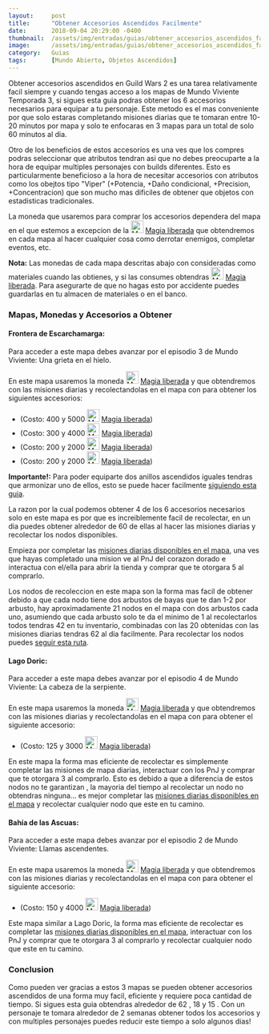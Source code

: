 ```yaml
---
layout:     post
title:      "Obtener Accesorios Ascendidos Facilmente"
date:       2018-09-04 20:29:00 -0400
thumbnail:  /assets/img/entradas/guias/obtener_accesorios_ascendidos_facilmente_thumbnail.png
image:      /assets/img/entradas/guias/obtener_accesorios_ascendidos_facilmente.png
category:   Guias
tags:       [Mundo Abierto, Objetos Ascendidos]
---
```


<p>Obtener accesorios ascendidos en Guild Wars 2 es una tarea relativamente facil siempre y cuando tengas acceso a los mapas de Mundo Viviente Temporada 3, si sigues esta guia podras obtener los 6 accesorios necesarios para equipar a tu personaje. Este metodo es el mas conveniente por que solo estaras completando misiones diarias que te tomaran entre 10-20 minutos por mapa y solo te enfocaras en 3 mapas para un total de solo 60 minutos al dia.</p>

<p>Otro de los beneficios de estos accesorios es una ves que los compres podras seleccionar que atributos tendran asi que no debes preocuparte a la hora de equipar multiples personajes con builds diferentes. Esto es particularmente beneficioso a la hora de necesitar accesorios con atributos como los obejtos tipo "Viper" (+Potencia, +Daño condicional, +Precision, +Concentracion) que son mucho mas dificiles de obtener que objetos con estadisticas tradicionales.</p>

<p>La moneda que usaremos para comprar los accesorios dependera del mapa en el que estemos a excepcion de la <a href="https://wiki-es.guildwars2.com/wiki/Magia_liberada" title="Magia liberada" class="embed-link"><img alt="Magia liberada" src="https://gw2guias.com/assets/img/20px-Magia_liberada.png" width="25" height="25" /></a> <a href="https://wiki-es.guildwars2.com/wiki/Magia_liberada" title="gw2:Magia liberada">Magia liberada</a> que obtendremos en cada mapa al hacer cualquier cosa como derrotar enemigos, completar eventos, etc.</p>

<p><strong>Nota:</strong> Las monedas de cada mapa descritas abajo con consideradas como materiales cuando las obtienes, y si las consumes obtendras <a href="https://wiki-es.guildwars2.com/wiki/Magia_liberada" title="Magia liberada" class="embed-link"><img alt="Magia liberada" src="https://gw2guias.com/assets/img/20px-Magia_liberada.png" width="25" height="25" /></a> <a href="https://wiki-es.guildwars2.com/wiki/Magia_liberada" title="gw2:Magia liberada">Magia liberada</a>. Para asegurarte de que no hagas esto por accidente puedes guardarlas en tu almacen de materiales o en el banco.</p>

<h3>Mapas, Monedas y Accesorios a Obtener</h3>

<h4>Frontera de Escarchamarga:</h4>

<p>Para acceder a este mapa debes avanzar por el episodio 3 de Mundo Viviente: Una grieta en el hielo.</p>

<p>En este mapa usaremos la moneda <a href="https://wiki-es.guildwars2.com/wiki/Magia_liberada" title="Magia liberada" class="embed-link"><img alt="Magia liberada" src="https://gw2guias.com/assets/img/20px-Magia_liberada.png" width="25" height="25" /></a> <a href="https://wiki-es.guildwars2.com/wiki/Magia_liberada" title="gw2:Magia liberada">Magia liberada</a> y <span class="embed-link"><span data-armory-embed="items" data-armory-ids="79899" data-armory-inline-text="wiki" data-armory-size="24"></span></span> que obtendremos con las misiones diarias y recolectandolas en el mapa con <span class="embed-link"><span data-armory-embed="items" data-armory-ids="22997" data-armory-inline-text="wiki" data-armory-size="24"></span></span> para obtener los siguientes accesorios:</p>

<ul>
  <li>
    <span class="embed-link"><span data-armory-embed="items" data-armory-ids="79830" data-armory-inline-text="wiki" data-armory-size="24"></span></span>
    (Costo: 400 <span class="embed-link"><span data-armory-embed="items" data-armory-ids="79899" data-armory-inline-text="wiki" data-armory-size="24"></span></span> y 5000 <a href="https://wiki-es.guildwars2.com/wiki/Magia_liberada" title="Magia liberada" class="embed-link"><img alt="Magia liberada" src="https://gw2guias.com/assets/img/20px-Magia_liberada.png" width="25" height="25" /></a> <a href="https://wiki-es.guildwars2.com/wiki/Magia_liberada" title="gw2:Magia liberada">Magia liberada</a>)
  </li>
  
  <li>
    <span class="embed-link"><span data-armory-embed="items" data-armory-ids="79745" data-armory-inline-text="wiki" data-armory-size="24"></span></span>
    (Costo: 300 <span class="embed-link"><span data-armory-embed="items" data-armory-ids="79899" data-armory-inline-text="wiki" data-armory-size="24"></span></span> y 4000 <a href="https://wiki-es.guildwars2.com/wiki/Magia_liberada" title="Magia liberada" class="embed-link"><img alt="Magia liberada" src="https://gw2guias.com/assets/img/20px-Magia_liberada.png" width="25" height="25" /></a> <a href="https://wiki-es.guildwars2.com/wiki/Magia_liberada" title="gw2:Magia liberada">Magia liberada</a>)
  </li>
  
  <li>
    <span class="embed-link"><span data-armory-embed="items" data-armory-ids="79712" data-armory-inline-text="wiki" data-armory-size="24"></span></span>
    (Costo: 200 <span class="embed-link"><span data-armory-embed="items" data-armory-ids="79899" data-armory-inline-text="wiki" data-armory-size="24"></span></span> y 2000 <a href="https://wiki-es.guildwars2.com/wiki/Magia_liberada" title="Magia liberada" class="embed-link"><img alt="Magia liberada" src="https://gw2guias.com/assets/img/20px-Magia_liberada.png" width="25" height="25" /></a> <a href="https://wiki-es.guildwars2.com/wiki/Magia_liberada" title="gw2:Magia liberada">Magia liberada</a>)
  </li>
  
  <li>
    <span class="embed-link"><span data-armory-embed="items" data-armory-ids="79712" data-armory-inline-text="wiki" data-armory-size="24"></span></span>
    (Costo: 200 <span class="embed-link"><span data-armory-embed="items" data-armory-ids="79899" data-armory-inline-text="wiki" data-armory-size="24"></span></span> y 2000 <a href="https://wiki-es.guildwars2.com/wiki/Magia_liberada" title="Magia liberada" class="embed-link"><img alt="Magia liberada" src="https://gw2guias.com/assets/img/20px-Magia_liberada.png" width="25" height="25" /></a> <a href="https://wiki-es.guildwars2.com/wiki/Magia_liberada" title="gw2:Magia liberada">Magia liberada</a>)
  </li>
</ul>

<p><strong>Importante!:</strong> Para poder equiparte dos anillos ascendidos iguales tendras que armonizar uno de ellos, esto se puede hacer facilmente <a href="#" title="Guia: Como armonizar anillos">siguiendo esta guia</a>.</p>

<p>La razon por la cual podemos obtener 4 de los 6 accesorios necesarios solo en este mapa es por que <span class="embed-link"><span data-armory-embed="items" data-armory-ids="79899" data-armory-inline-text="wiki" data-armory-size="24"></span></span> es increiblemente facil de recolectar, en un dia puedes obtener alrededor de 60 de ellas al hacer las misiones diarias y recolectar los nodos disponibles.</p>

<p>Empieza por completar las <a href="http://gw2maps.ch/?mapId=4762" rel="nofollow">misiones diarias disponibles en el mapa</a>, una ves que hayas completado una mision ve al PnJ del corazon dorado e interactua con el/ella para abrir la tienda y comprar <span class="embed-link"><span data-armory-embed="items" data-armory-ids="79750" data-armory-inline-text="wiki" data-armory-size="24"></span></span> que te otorgara 5 <span class="embed-link"><span data-armory-embed="items" data-armory-ids="79899" data-armory-inline-text="wiki" data-armory-size="24"></span></span> al comprarlo.</p>

<p>Los nodos de recoleccion en este mapa son la forma mas facil de obtener <span class="embed-link"><span data-armory-embed="items" data-armory-ids="79899" data-armory-inline-text="wiki" data-armory-size="24"></span></span> debido a que cada nodo tiene dos arbustos de bayas que te dan 1-2 por arbusto, hay aproximadamente 21 nodos en el mapa con dos arbustos cada uno, asumiendo que cada arbusto solo te da el minimo de 1 al recolectarlos todos tendras 42 <span class="embed-link"><span data-armory-embed="items" data-armory-ids="79899" data-armory-inline-text="wiki" data-armory-size="24"></span></span> en tu inventario, combinadas con las 20 obtenidas con las misiones diarias tendras 62 <span class="embed-link"><span data-armory-embed="items" data-armory-ids="79899" data-armory-inline-text="wiki" data-armory-size="24"></span></span> al dia facilmente. Para recolectar los nodos puedes <a href="http://gw2maps.ch/?mapId=4764" rel="nofollow">seguir esta ruta</a>.</p>

<h4>Lago Doric:</h4>

<p>Para acceder a este mapa debes avanzar por el episodio 4 de Mundo Viviente: La cabeza de la serpiente.</p>

<p>En este mapa usaremos la moneda <a href="https://wiki-es.guildwars2.com/wiki/Magia_liberada" title="Magia liberada" class="embed-link"><img alt="Magia liberada" src="https://gw2guias.com/assets/img/20px-Magia_liberada.png" width="25" height="25" /></a> <a href="https://wiki-es.guildwars2.com/wiki/Magia_liberada" title="gw2:Magia liberada">Magia liberada</a> y <span class="embed-link"><span data-armory-embed="items" data-armory-ids="80332" data-armory-inline-text="wiki" data-armory-size="24"></span></span> que obtendremos con las misiones diarias y recolectandolas en el mapa con <span class="embed-link"><span data-armory-embed="items" data-armory-ids="23001" data-armory-inline-text="wiki" data-armory-size="24"></span></span> para obtener el siguiente accesorio:</p>

<ul>
  <li>
    <span class="embed-link"><span data-armory-embed="items" data-armory-ids="80241" data-armory-inline-text="wiki" data-armory-size="24"></span></span>
    (Costo: 125 <span class="embed-link"><span data-armory-embed="items" data-armory-ids="80332" data-armory-inline-text="wiki" data-armory-size="24"></span></span> y 3000 <a href="https://wiki-es.guildwars2.com/wiki/Magia_liberada" title="Magia liberada" class="embed-link"><img alt="Magia liberada" src="https://gw2guias.com/assets/img/20px-Magia_liberada.png" width="25" height="25" /></a> <a href="https://wiki-es.guildwars2.com/wiki/Magia_liberada" title="gw2:Magia liberada">Magia liberada</a>)
  </li>
</ul>

<p>En este mapa la forma mas eficiente de recolectar <span class="embed-link"><span data-armory-embed="items" data-armory-ids="80332" data-armory-inline-text="wiki" data-armory-size="24"></span></span> es simplemente completar las misiones de mapa diarias, interactuar con los PnJ y comprar <span class="embed-link"><span data-armory-embed="items" data-armory-ids="80679" data-armory-inline-text="wiki" data-armory-size="24"></span></span> que te otorgara 3 <span class="embed-link"><span data-armory-embed="items" data-armory-ids="80332" data-armory-inline-text="wiki" data-armory-size="24"></span></span> al comprarlo. Esto es debido a que a diferencia de <span class="embed-link"><span data-armory-embed="items" data-armory-ids="79899" data-armory-inline-text="wiki" data-armory-size="24"></span></span> estos nodos no te garantizan <span class="embed-link"><span data-armory-embed="items" data-armory-ids="80332" data-armory-inline-text="wiki" data-armory-size="24"></span></span>, la mayoria del tiempo al recolectar un nodo no obtendras ninguna... es mejor completar las <a href="http://gw2maps.ch/?mapId=4765" rel="nofollow">misiones diarias disponibles en el mapa</a> y recolectar cualquier nodo que este en tu camino.</p>

<h4>Bahía de las Ascuas:</h4>

<p>Para acceder a este mapa debes avanzar por el episodio 2 de Mundo Viviente: Llamas ascendentes.</p>

<p>En este mapa usaremos la moneda <a href="https://wiki-es.guildwars2.com/wiki/Magia_liberada" title="Magia liberada" class="embed-link"><img alt="Magia liberada" src="https://gw2guias.com/assets/img/20px-Magia_liberada.png" width="25" height="25" /></a> <a href="https://wiki-es.guildwars2.com/wiki/Magia_liberada" title="gw2:Magia liberada">Magia liberada</a> y <span class="embed-link"><span data-armory-embed="items" data-armory-ids="79469" data-armory-inline-text="wiki" data-armory-size="24"></span></span> que obtendremos con las misiones diarias y recolectandolas en el mapa con <span class="embed-link"><span data-armory-embed="items" data-armory-ids="23000" data-armory-inline-text="wiki" data-armory-size="24"></span></span> para obtener el siguiente accesorio:</p>

<ul>
  <li>
    <span class="embed-link"><span data-armory-embed="items" data-armory-ids="79444" data-armory-inline-text="wiki" data-armory-size="24"></span></span>
    (Costo: 150 <span class="embed-link"><span data-armory-embed="items" data-armory-ids="79469" data-armory-inline-text="wiki" data-armory-size="24"></span></span> y 4000 <a href="https://wiki-es.guildwars2.com/wiki/Magia_liberada" title="Magia liberada" class="embed-link"><img alt="Magia liberada" src="https://gw2guias.com/assets/img/20px-Magia_liberada.png" width="25" height="25" /></a> <a href="https://wiki-es.guildwars2.com/wiki/Magia_liberada" title="gw2:Magia liberada">Magia liberada</a>)
  </li>
</ul>

<p>Este mapa similar a Lago Doric, la forma mas eficiente de recolectar <span class="embed-link"><span data-armory-embed="items" data-armory-ids="79469" data-armory-inline-text="wiki" data-armory-size="24"></span></span> es completar las <a href="http://gw2maps.ch/?mapId=4766" rel="nofollow">misiones diarias disponibles en el mapa</a>, interactuar con los PnJ y comprar <span class="embed-link"><span data-armory-embed="items" data-armory-ids="79462" data-armory-inline-text="wiki" data-armory-size="24"></span></span> que te otorgara 3 <span class="embed-link"><span data-armory-embed="items" data-armory-ids="79469" data-armory-inline-text="wiki" data-armory-size="24"></span></span> al comprarlo y recolectar cualquier nodo que este en tu camino.</p>

<h3>Conclusion</h3>

<p>Como pueden ver gracias a estos 3 mapas se pueden obtener accesorios ascendidos de una forma muy facil, eficiente y requiere poca cantidad de tiempo. Si sigues esta guia obtendras alrededor de 62 <span class="embed-link"><span data-armory-embed="items" data-armory-ids="79899" data-armory-inline-text="wiki" data-armory-size="24"></span></span>, 18 <span class="embed-link"><span data-armory-embed="items" data-armory-ids="80332" data-armory-inline-text="wiki" data-armory-size="24"></span></span> y 15 <span class="embed-link"><span data-armory-embed="items" data-armory-ids="79469" data-armory-inline-text="wiki" data-armory-size="24"></span></span>. Con un personaje te tomara alrededor de 2 semanas obtener todos los accesorios y con multiples personajes puedes reducir este tiempo a solo algunos dias!</p>
